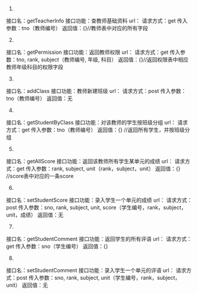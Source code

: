 1.
接口名：getTeacherInfo
接口功能：查教师基础资料
url：
请求方式：get
传入参数：tno（教师编号）
返回值：{}//教师表中对应的所有字段

2.
接口名：getPermission
接口功能：返回教师权限
url：
请求方式：get
传入参数：tno, rank, subject（教师编号, 年级, 科目）
返回值：{}//返回权限表中相应教师年级科目的权限字段

3.
接口名：addClass
接口功能：教师新建班级
url：
请求方式：post
传入参数：tno（教师编号）
返回值：无

4.
接口名：getStudentByClass
接口功能：对该教师的学生按班级分组
url：
请求方式：get
传入参数：tno（教师编号）
返回值：{} //返回所有学生，并按班级分组

5.
接口名：getAllScore
接口功能：返回该教师所有学生某单元的成绩
url：
请求方式：get
传入参数：rank, subject, unit（rank，subject，unit）
返回值：{} //score表中对应的一条score

6.
接口名：setStudentScore
接口功能：录入学生一个单元的成绩
url：
请求方式：post
传入参数：sno, rank, subject, unit, score（学生编号，rank，subject，unit，成绩）
返回值：无

7.
接口名：getStudentComment
接口功能：返回学生的所有评语
url：
请求方式：get
传入参数：sno（学生编号）
返回值：{}

8.
接口名：setStudentComment
接口功能：录入学生一个单元的评语
url：
请求方式：post
传入参数：sno, rank, subject, unit（学生编号，rank，subject，unit）
返回值：无